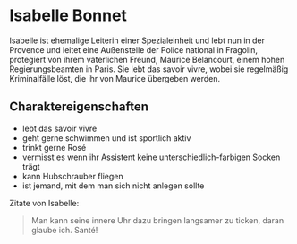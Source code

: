 # Isabelle Bonnet
Isabelle ist ehemalige Leiterin einer Spezialeinheit und lebt nun in der Provence und leitet eine Außenstelle der Police national in Fragolin, protegiert von ihrem väterlichen Freund, Maurice Belancourt, einem hohen Regierungsbeamten in Paris. Sie lebt das savoir vivre, wobei sie regelmäßig Kriminalfälle löst, die ihr von Maurice übergeben werden.

## Charaktereigenschaften
* lebt das savoir vivre
* geht gerne schwimmen und ist sportlich aktiv
* trinkt gerne Rosé
* vermisst es wenn ihr Assistent keine unterschiedlich-farbigen Socken trägt
* kann Hubschrauber fliegen
* ist jemand, mit dem man sich nicht anlegen sollte

Zitate von Isabelle:
> Man kann seine innere Uhr dazu bringen langsamer zu ticken, daran glaube ich.
> Santé!
